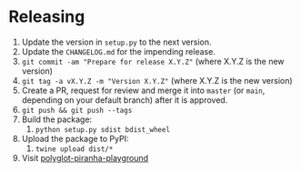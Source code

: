 # Releasing

1. Update the version in `setup.py` to the next version.
2. Update the `CHANGELOG.md` for the impending release.
3. `git commit -am "Prepare for release X.Y.Z"` (where X.Y.Z is the new version)
4. `git tag -a vX.Y.Z -m "Version X.Y.Z"` (where X.Y.Z is the new version)
5. Create a PR, request for review and merge it into `master` (or `main`, depending on your default branch) after it is approved.
6. `git push && git push --tags`
7. Build the package:
   1. `python setup.py sdist bdist_wheel`
8. Upload the package to PyPI:
   1. `twine upload dist/*`
9. Visit [polyglot-piranha-playground](https://pypi.org/project/polyglot-piranha-playground/)
